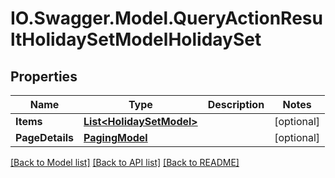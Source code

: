 # IO.Swagger.Model.QueryActionResultHolidaySetModelHolidaySet
## Properties

Name | Type | Description | Notes
------------ | ------------- | ------------- | -------------
**Items** | [**List&lt;HolidaySetModel&gt;**](HolidaySetModel.md) |  | [optional] 
**PageDetails** | [**PagingModel**](PagingModel.md) |  | [optional] 

[[Back to Model list]](../README.md#documentation-for-models) [[Back to API list]](../README.md#documentation-for-api-endpoints) [[Back to README]](../README.md)

